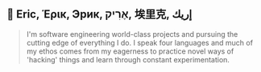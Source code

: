 ## 👋 Eric, Έρικ, Эрик, אֶרִיק, 埃里克, إريك
> I'm software engineering world-class projects and pursuing the cutting edge of everything I do. 
> I speak four languages and much of my ethos comes from my eagerness to practice novel ways of 'hacking' things and learn through constant experimentation.
